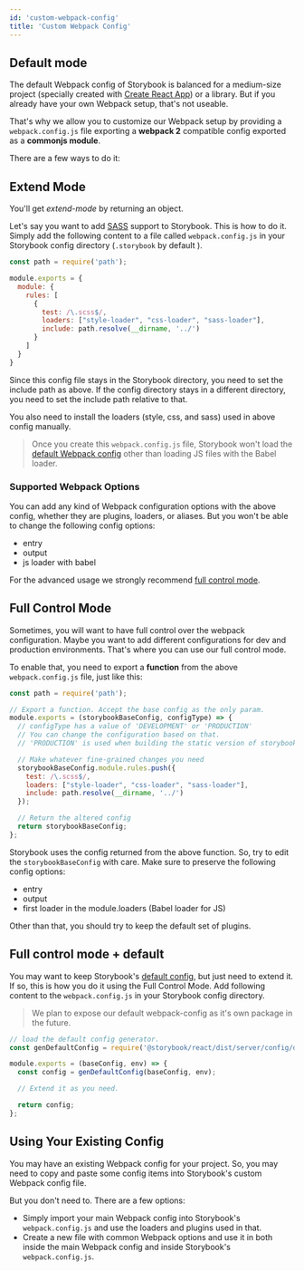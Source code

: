 ```yaml
---
id: 'custom-webpack-config'
title: 'Custom Webpack Config'
---
```


## Default mode

The default Webpack config of Storybook is balanced for a medium-size project (specially created with [Create React App](https://github.com/facebookincubator/create-react-app)) or a library. But if you already have your own Webpack setup, that's not useable.

That's why we allow you to customize our Webpack setup by providing a `webpack.config.js` file exporting a **webpack 2** compatible config exported as a **commonjs module**.

There are a few ways to do it:

## Extend Mode

You'll get _extend-mode_ by returning an object.

Let's say you want to add [SASS](http://sass-lang.com/) support to Storybook. This is how to do it.
Simply add the following content to a file called `webpack.config.js` in your Storybook config directory (`.storybook` by default ).

```js
const path = require('path');

module.exports = {
  module: {
    rules: [
      {
        test: /\.scss$/,
        loaders: ["style-loader", "css-loader", "sass-loader"],
        include: path.resolve(__dirname, '../')
      }
    ]
  }
}
```

Since this config file stays in the Storybook directory, you need to set the include path as above. If the config directory stays in a different directory, you need to set the include path relative to that.

You also need to install the loaders (style, css, and sass) used in above config manually.

> Once you create this `webpack.config.js` file, Storybook won't load the [default Webpack config](/configurations/default-config) other than loading JS files with the Babel loader.

### Supported Webpack Options

You can add any kind of Webpack configuration options with the above config, whether they are plugins, loaders, or aliases.
But you won't be able to change the following config options:

-   entry
-   output
-   js loader with babel

For the advanced usage we strongly recommend [full control mode](#full-control-mode).

## Full Control Mode

Sometimes, you will want to have full control over the webpack configuration.
Maybe you want to add different configurations for dev and production environments.
That's where you can use our full control mode.

To enable that, you need to export a **function** from the above `webpack.config.js` file, just like this:

```js
const path = require('path');

// Export a function. Accept the base config as the only param.
module.exports = (storybookBaseConfig, configType) => {
  // configType has a value of 'DEVELOPMENT' or 'PRODUCTION'
  // You can change the configuration based on that.
  // 'PRODUCTION' is used when building the static version of storybook.

  // Make whatever fine-grained changes you need
  storybookBaseConfig.module.rules.push({
    test: /\.scss$/,
    loaders: ["style-loader", "css-loader", "sass-loader"],
    include: path.resolve(__dirname, '../')
  });

  // Return the altered config
  return storybookBaseConfig;
};
```

Storybook uses the config returned from the above function. So, try to edit the `storybookBaseConfig` with care. Make sure to preserve the following config options:

-   entry
-   output
-   first loader in the module.loaders (Babel loader for JS)

Other than that, you should try to keep the default set of plugins.

## Full control mode + default

You may want to keep Storybook's [default config](/configurations/default-config), but just need to extend it.
If so, this is how you do it using the Full Control Mode.
Add following content to the `webpack.config.js` in your Storybook config directory.

> We plan to expose our default webpack-config as it's own package in the future.

```js
// load the default config generator.
const genDefaultConfig = require('@storybook/react/dist/server/config/defaults/webpack.config.js');

module.exports = (baseConfig, env) => {
  const config = genDefaultConfig(baseConfig, env);

  // Extend it as you need.

  return config;
};
```

## Using Your Existing Config

You may have an existing Webpack config for your project. So, you may need to copy and paste some config items into Storybook's custom Webpack config file.

But you don't need to. There are a few options:

-   Simply import your main Webpack config into Storybook's `webpack.config.js` and use the loaders and plugins used in that.
-   Create a new file with common Webpack options and use it in both inside the main Webpack config and inside Storybook's `webpack.config.js`.
